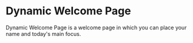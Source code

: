 # Dynamic Welcome Page
Dynamic Welcome Page is a welcome page in which you can place your name and today's main focus.
